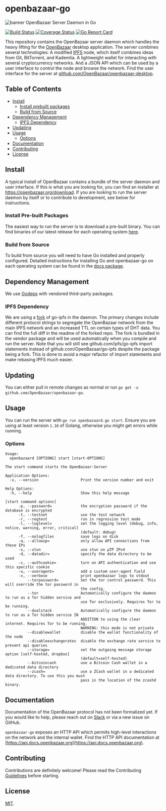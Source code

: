 # openbazaar-go
![banner](https://i.imgur.com/iOnXDXK.png)
OpenBazaar Server Daemon in Go

[![Build Status](https://travis-ci.org/OpenBazaar/openbazaar-go.svg?branch=master)](https://travis-ci.org/OpenBazaar/openbazaar-go)
[![Coverage Status](https://coveralls.io/repos/github/OpenBazaar/openbazaar-go/badge.svg?branch=master)](https://coveralls.io/github/OpenBazaar/openbazaar-go?branch=master)
[![Go Report Card](https://goreportcard.com/badge/github.com/OpenBazaar/openbazaar-go)](https://goreportcard.com/report/github.com/OpenBazaar/openbazaar-go)

This repository contains the OpenBazaar server daemon which handles the heavy lifting for the [OpenBazaar](https://openbazaar.org/) desktop application. The server combines several technologies: A modified [IPFS](https://ipfs.io) node, which itself combines ideas from Git, BitTorrent, and Kademlia. A lightweight wallet for interacting with several cryptocurrency networks. And a JSON API which can be used by a user interface to control the node and browse the network. Find the user interface for the server at [github.com/OpenBazaar/openbazaar-desktop](https://github.com/OpenBazaar/openbazaar-desktop).

## Table of Contents

- [Install](#install)
  - [Install prebuilt packages](#install-pre-built-packages)
  - [Build from Source](#build-from-source)
- [Dependency Management](#dependency-management)
  - [IPFS Dependency](#ipfs-dependency)
- [Updating](#updating)
- [Usage](#usage)
  - [Options](#options)
- [Documentation](#documentation)
- [Contributing](#contributing)
- [License](#license)

## Install

A typical install of OpenBazaar contains a bundle of the server daemon and user interface. If this is what you are looking for, you can find an installer at https://openbazaar.org/download. If you are looking to run the server daemon by itself or to contribute to development, see below for instructions.

### Install Pre-built Packages

The easiest way to run the server is to download a pre-built binary. You can find binaries of our latest release for each operating system [here](https://github.com/OpenBazaar/openbazaar-go/releases/).

### Build from Source

To build from source you will need to have Go installed and properly configured. Detailed instructions for installing Go and openbazaar-go on each operating system can be found in the [docs package](https://github.com/OpenBazaar/openbazaar-go/tree/master/docs).

## Dependency Management

We use [Godeps](https://github.com/tools/godep) with vendored third-party packages.

### IPFS Dependency

We are using a [fork](https://github.com/OpenBazaar/go-ipfs) of go-ipfs in the daemon. The primary changes include different protocol strings to segregate the OpenBazaar network from the main IPFS network and an increased TTL on certain types of DHT data. You can find the full diff in the readme of the forked repo. The fork is bundled in the vendor package and will be used automatically when you compile and run the server. Note that you will still see github.com/ipfs/go-ipfs import statements instead of github.com/OpenBazaar/go-ipfs despite the package being a fork. This is done to avoid a major refactor of import statements and make rebasing IPFS much easier.

## Updating

You can either pull in remote changes as normal or run `go get -u github.com/OpenBazaar/openbazaar-go`.

## Usage

You can run the server with `go run openbazaard.go start`. Ensure you are using at least version `1.10` of Golang, otherwise you might get errors while running.

### Options

```
Usage:
  openbazaard [OPTIONS] start [start-OPTIONS]

The start command starts the OpenBazaar-Server

Application Options:
  -v, --version                   Print the version number and exit

Help Options:
  -h, --help                      Show this help message

[start command options]
      -p, --password=             the encryption password if the database is encrypted
      -t, --testnet               use the test network
      -r, --regtest               run in regression test mode
      -l, --loglevel=             set the logging level [debug, info, notice, warning, error, critical]
                                  (default: debug)
      -f, --nologfiles            save logs on disk
      -a, --allowip=              only allow API connections from these IPs
      -s, --stun                  use stun on µTP IPv4
      -d, --datadir=              specify the data directory to be used
      -c, --authcookie=           turn on API authentication and use this specific cookie
      -u, --useragent=            add a custom user-agent field
      -v, --verbose               print openbazaar logs to stdout
          --torpassword=          Set the tor control password. This will override the tor password in
                                  the config.
          --tor                   Automatically configure the daemon to run as a Tor hidden service and
                                  use Tor exclusively. Requires Tor to be running.
          --dualstack             Automatically configure the daemon to run as a Tor hidden service IN
                                  ADDITION to using the clear internet. Requires Tor to be running.
                                  WARNING: this mode is not private
          --disablewallet         disable the wallet functionality of the node
          --disableexchangerates  disable the exchange rate service to prevent api queries
          --storage=              set the outgoing message storage option [self-hosted, dropbox]
                                  (default=self-hosted)
          --bitcoincash           use a Bitcoin Cash wallet in a dedicated data directory
          --zcash=                use a ZCash wallet in a dedicated data directory. To use this you must
                                  pass in the location of the zcashd binary.
```

## Documentation

Documentation of the OpenBazaar protocol has not been formalized yet. If you would like to help, please reach out on [Slack](https://openbazaar.org/slack/) or via a new issue on GitHub.

`openbazaar-go` exposes an HTTP API which permits high-level interactions on the network and the internal wallet. Find the HTTP API documentation at [https://api.docs.openbazaar.org](https://api.docs.openbazaar.org).

## Contributing

Contributions are definitely welcome! Please read the Contributing [Guidelines](https://github.com/OpenBazaar/openbazaar-go/blob/master/CONTRIBUTING.md) before starting.

## License
[MIT](https://github.com/OpenBazaar/openbazaar-go/blob/master/LICENSE).
